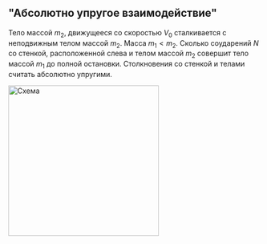 ## "Абсолютно упругое взаимодействие"
Тело массой $m_2$, движущееся со скоростью $V_0$ сталкивается с неподвижным телом массой $m_2$. 
Масса $m_1 < m_2$. Сколько соударений $N$ со стенкой, расположенной слева и телом массой $m_2$ совершит тело
массой $m_1$ до полной остановки. Столкновения со стенкой и телами считать абсолютно упругими.

<img width="300" alt="Схема" src="https://github.com/mibrgmv/physics/assets/113512428/16c79d25-590f-42a9-8666-7ae62ee1550e">

